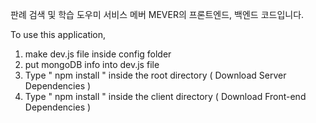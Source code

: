 판례 검색 및 학습 도우미 서비스 메버 MEVER의 프론트엔드, 백엔드 코드입니다.

To use this application, 

1. make dev.js file inside config folder 
2. put mongoDB info into dev.js file 
3. Type  " npm install " inside the root directory  ( Download Server Dependencies ) 
4. Type " npm install " inside the client directory ( Download Front-end Dependencies )
